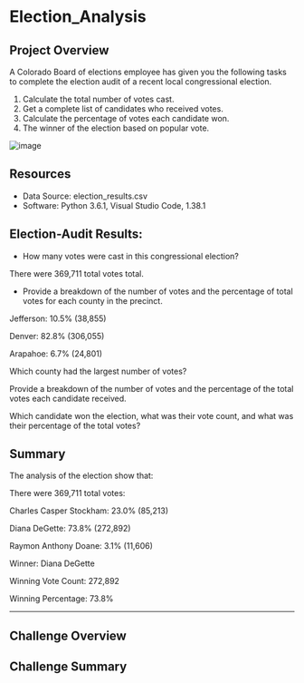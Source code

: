 # Election_Analysis

## Project Overview
A Colorado Board of elections employee has given you the following tasks to complete the election audit of a recent local congressional election.

1. Calculate the total number of votes cast.
2. Get a complete list of candidates who received votes.
3. Calculate the percentage of votes each candidate won.
5. The winner of the election based on popular vote.

![image](https://user-images.githubusercontent.com/107363048/178186079-ba621f37-c348-4790-a1af-496ba94042bb.png)


## Resources
- Data Source: election_results.csv
- Software: Python 3.6.1, Visual Studio Code, 1.38.1

## Election-Audit Results:
- How many votes were cast in this congressional election?

There were 369,711 total votes total.

- Provide a breakdown of the number of votes and the percentage of total votes for each county in the precinct.

Jefferson: 10.5% (38,855)

Denver: 82.8% (306,055)

Arapahoe: 6.7% (24,801)

Which county had the largest number of votes?

Provide a breakdown of the number of votes and the percentage of the total votes each candidate received.

Which candidate won the election, what was their vote count, and what was their percentage of the total votes?


## Summary

The analysis of the election show that:


There were 369,711 total votes: 


Charles Casper Stockham: 23.0% (85,213)

Diana DeGette: 73.8% (272,892)

Raymon Anthony Doane: 3.1% (11,606)


Winner: Diana DeGette

Winning Vote Count: 272,892

Winning Percentage: 73.8%

-------------------------
## Challenge Overview

## Challenge Summary
